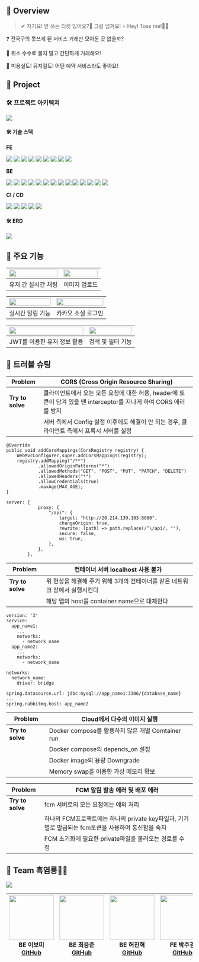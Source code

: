 ## 🚀 Overview

> ✔ 저기요! 안 쓰는 티켓 있어요?👀 그럼 넘겨요! = Hey! Toss me!🙋‍♀️

❓ 전국구의 못쓰게 된 서비스 거래만 모아둔 곳 없을까?

🙏 취소 수수료 물지 말고 간단하게 거래해요!

💪 미용실도! 뮤지컬도! 어떤 예약 서비스라도 좋아요!


## 🚀 Project

### 🛠️ 프로젝트 아키텍쳐
<img src="https://user-images.githubusercontent.com/111720709/230279082-89baffac-003d-46e7-bbf9-a00c17caac1e.png"/>

#### 🛠️ 기술 스택
**FE**


<img src="https://img.shields.io/badge/TypeScript-3178C6?style=for-the-badge&logo=TypeScript&logoColor=white"/> <img src="https://img.shields.io/badge/React-61DAFB?style=for-the-badge&logo=React&logoColor=white"/> <img src="https://img.shields.io/badge/Redux Toolkit-764ABC?style=for-the-badge&logo=Redux&logoColor=white"/> <img src="https://img.shields.io/badge/Redux Persist-764ABC?style=for-the-badge&logo=Redux&logoColor=white"/> <img src="https://img.shields.io/badge/React Router-CA4245?style=for-the-badge&logo=React Router&logoColor=white"/> <img src="https://img.shields.io/badge/Axios-5A29E4?style=for-the-badge&logo=Axios&logoColor=white"/> <img src="https://img.shields.io/badge/Stomp JS-EF5C55?style=for-the-badge&logoColor=white"/> <img src="https://img.shields.io/badge/SCSS-CC6699?style=for-the-badge&logo=Sass&logoColor=white"/> <img src="https://img.shields.io/badge/Tailwind CSS-06B6D4?style=for-the-badge&logo=Tailwind CSS&logoColor=white"/>


**BE**

<img src="https://img.shields.io/badge/JAVA-FBBA00?style=for-the-badge&logoColor=white"/> <img src="https://img.shields.io/badge/Spring Boot-6DB33F?style=for-the-badge&logo=springboot&logoColor=white"/> <img src="https://img.shields.io/badge/Gradle-02303A?style=for-the-badge&logo=gradle&logoColor=white"/> <img src="https://img.shields.io/badge/MYSQL-892CA0?style=for-the-badge&logo=mysql&logoColor=white"/> <img src="https://img.shields.io/badge/Junit-FFDF18?style=for-the-badge&logoColor=white"/> <img src="https://img.shields.io/badge/Postman-FF6C37?style=for-the-badge&logo=postman&logoColor=white"/> <img src="https://img.shields.io/badge/JPA-4479A1?style=for-the-badge&logoColor=white"/> <img src="https://img.shields.io/badge/JPA Sepcification-4479A1?style=for-the-badge&logoColor=white"/> <img src="https://img.shields.io/badge/JWT-000000?style=for-the-badge&logo=JSON%20web%20tokens&logoColor=white"/> <img src="https://img.shields.io/badge/docker-2496ED?style=for-the-badge&logo=docker&logoColor=white"/> <img src="https://img.shields.io/badge/Amazon S3-569A31?style=for-the-badge&logo=amazons3&logoColor=white"/> <img src="https://img.shields.io/badge/Firebase-FFCA28?style=for-the-badge&logo=firebase&logoColor=white"/> <img src="https://img.shields.io/badge/STOMP-3B5526?style=for-the-badge&logoColor=white"/> <img src="https://img.shields.io/badge/RabbitMQ-FF6600?style=for-the-badge&logo=rabbitmq&logoColor=white"/>


**CI / CD**

<img src="https://img.shields.io/badge/Netlify-00C7B7?style=for-the-badge&logo=netlify&logoColor=white"/> <img src="https://img.shields.io/badge/Github Actions-2088FF?style=for-the-badge&logo=githubactions&logoColor=white"/> <img src="https://img.shields.io/badge/Azure-0078D4?style=for-the-badge&logo=microsoftazure&logoColor=white"/> <img src="https://img.shields.io/badge/Figma-F24E1E?style=for-the-badge&logo=figma&logoColor=white"/> <img src="https://img.shields.io/badge/GitBook-3884FF?style=for-the-badge&logo=gitbook&logoColor=white"/>

#### 🛠️ ERD
<img src="https://user-images.githubusercontent.com/111720709/230284753-7361a25d-ea91-409e-9f16-ca1df75f7910.png"/>


## 🚀 주요 기능


|<img src="https://user-images.githubusercontent.com/111720709/230289866-7b7fba11-2deb-4632-b506-fb2f54190525.gif" width="100%"/>|<img src="https://user-images.githubusercontent.com/111720709/230307621-1245963f-4a4d-445e-b52a-1b73aeaa44db.gif" width="100%"/>|
|:---:|:---:|
|유저 간 실시간 채팅|이미지 업로드|


|<img src="https://user-images.githubusercontent.com/111720709/230308302-87979359-2732-4266-9667-436bfa233199.gif" width="100%"/>|<img src="https://user-images.githubusercontent.com/111720709/230308481-72b64222-7a7b-4d8e-86e8-081cb6c88abb.gif" width="100%"/> |
|:---:|:---:|
|실시간 알림 기능|카카오 소셜 로그인|

|<img src="https://user-images.githubusercontent.com/111720709/230308475-65e4e2ae-c60b-424e-ae24-5e0d98a4ca33.gif" width="100%"/>|<img src="https://user-images.githubusercontent.com/111720709/230308486-b298593c-bb17-48d9-8595-7d9ff451b882.gif" width="100%"/>|
|:---:|:---:|
|JWT를 이용한 유저 정보 활용|검색 및 필터 기능|


## 🚀 트러블 슈팅

|**Problem**|CORS (Cross Origin Resource Sharing)|
|---|---|
|**Try to solve**|클라이언트에서 오는 모든 요청에 대한 허용, header에 토큰이 담겨 있을 땐 interceptor를 지나게 하여 CORS 에러를 방지|
||서버 측에서 Config 설정 이후에도 해결이 안 되는 경우, 클라이언트 측에서 프록시 서버를 설정|

<pre><code>@Override
public void addCorsMappings(CorsRegistry registry) {
    WebMvcConfigurer.super.addCorsMappings(registry);
    registry.addMapping("/**")
            .allowedOriginPatterns("*")
            .allowedMethods("GET", "POST", "PUT", "PATCH", "DELETE")
            .allowedHeaders("*")
            .allowCredentials(true)
            .maxAge(MAX_AGE);
}</code></pre>

<pre><code>server: {
            proxy: {
                "/api": {
                    target: "http://20.214.139.103:8080",
                    changeOrigin: true,
                    rewrite: (path) => path.replace(/^\/api/, ""),
                    secure: false,
                    ws: true,
                },
            },
        },
</code></pre>

|**Problem**|컨테이너 서버 localhost 사용 불가|
|---|---|
|**Try to solve**|위 현상을 해결해 주기 위해 3개의 컨테이너를 같은 네트워크 상에서 실행시킨다|
||해당 앱의 host를 container name으로 대체한다|

<pre><code>version: '3'
service:
  app_name1:
    ...
    networks:
      - network_name
  app_name2:
    ...
    networks:
      - network_name

networks:
  network_name:
    driver: bridge
</code></pre>

<pre><code>spring.datasource.url: jdbc:mysql://app_name1:3306/{database_name}
...
spring.rabbitmq.host: app_name2
</code></pre>


|**Problem**|Cloud에서 다수의 이미지 실행|
|---|---|
|**Try to solve**|Docker compose를 활용하지 않은 개별 Comtainer run|
||Docker compose의 depends_on 설정|
||Docker image의 용량 Downgrade|
||Memory swap을 이용한 가상 메모리 확보|


|**Problem**|FCM 알림 발송 에러 및 배포 에러|
|---|---|
|**Try to solve**|fcm 서버로의 모든 요청에는 예외 처리|
||하나의 FCM프로젝트에는 하나의 private key파일과, 기기별로 발급되는 fcm토큰을 사용하여 통신함을 숙지|
||FCM 초기화에 필요한 private파일을 불러오는 경로를 수정|


## 🚀 Team 흑염룡🐲🔥


<a href="https://www.notion.so/trustmitt/Hey-Toss-me-8f477431f2ee42dcb7d34e70dd41cedb"><img src="https://img.shields.io/badge/Notion-000000?style=for-the-badge&logo=Notion&logoColor=white"/></a>


|<img src="https://user-images.githubusercontent.com/111720709/230309092-b2850872-eed5-4220-b8ef-5418819b0b8d.jpg" width="120"/><br/>BE 이보미 <a href="https://github.com/lee-bomi">GitHub</a>|<img src="https://user-images.githubusercontent.com/111720709/230309112-e1625d7f-16b3-49d6-8bb3-a18ff75f7b0a.png" width="120"/><br/>BE 최웅준 <a href="https://github.com/bearjun05">GitHub</a>|<img src="https://user-images.githubusercontent.com/111720709/230309107-9b78021f-41ed-4aeb-b169-c3c8200d1e1e.jpg" width="120"/><br/>BE 허진혁 <a href="https://github.com/Jin-hyeok2">GitHub</a>|<img src="https://user-images.githubusercontent.com/111720709/230309102-14c56a20-cb52-4da4-a463-fd678865a090.jpg" width="120"/><br/>FE 박주경 <a href="https://github.com/trustmitt">GitHub</a>|<img src="https://user-images.githubusercontent.com/111720709/230309098-a2c05a53-753f-424d-b1a6-5e53a1b0cb87.jpg" width="120"/><br/>FE 김규리 <a href="https://github.com/rangggu">GitHub</a>|
|:---:|:---:|:---:|:---:|:---:|


